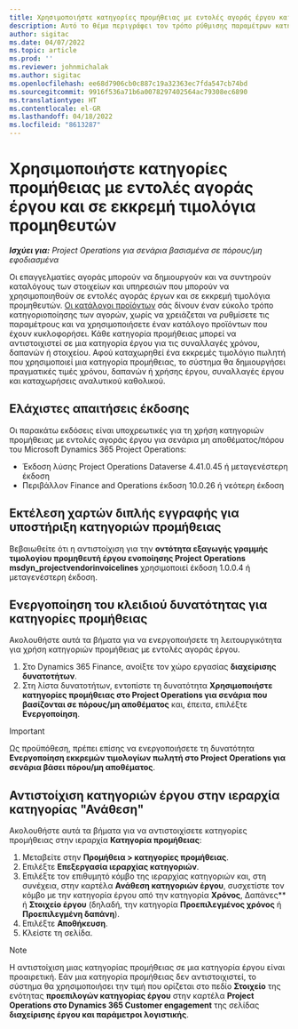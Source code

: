 ```yaml
---
title: Χρησιμοποιήστε κατηγορίες προμήθειας με εντολές αγοράς έργου και σε εκκρεμή τιμολόγια προμηθευτών
description: Αυτό το θέμα περιγράφει τον τρόπο ρύθμισης παραμέτρων κατηγοριών προμήθειας που μπορούν να χρησιμοποιηθούν με εντολές αγοράς έργου και εκκρεμή τιμολόγια προμηθευτών.
author: sigitac
ms.date: 04/07/2022
ms.topic: article
ms.prod: ''
ms.reviewer: johnmichalak
ms.author: sigitac
ms.openlocfilehash: ee68d7906cb0c887c19a32363ec7fda547cb74bd
ms.sourcegitcommit: 9916f536a71b6a0078297402564ac79308ec6890
ms.translationtype: HT
ms.contentlocale: el-GR
ms.lasthandoff: 04/18/2022
ms.locfileid: "8613287"
---
```

# <a name="use-procurement-categories-with-project-purchase-orders-and-pending-vendor-invoices"></a>Χρησιμοποιήστε κατηγορίες προμήθειας με εντολές αγοράς έργου και σε εκκρεμή τιμολόγια προμηθευτών

_**Ισχύει για:** Project Operations για σενάρια βασισμένα σε πόρους/μη εφοδιασμένα_

Οι επαγγελματίες αγοράς μπορούν να δημιουργούν και να συντηρούν καταλόγους των στοιχείων και υπηρεσιών που μπορούν να χρησιμοποιηθούν σε εντολές αγοράς έργων και σε εκκρεμή τιμολόγια προμηθευτών. [Οι κατάλογοι προϊόντων](/dynamics365/supply-chain/procurement/procurement-catalogs) σάς δίνουν έναν εύκολο τρόπο κατηγοριοποίησης των αγορών, χωρίς να χρειάζεται να ρυθμίσετε τις παραμέτρους και να χρησιμοποιήσετε έναν κατάλογο προϊόντων που έχουν κυκλοφορήσει. Κάθε κατηγορία προμήθειας μπορεί να αντιστοιχιστεί σε μια κατηγορία έργου για τις συναλλαγές χρόνου, δαπανών ή στοιχείου. Αφού καταχωρηθεί ένα εκκρεμές τιμολόγιο πωλητή που χρησιμοποιεί μια κατηγορία προμήθειας, το σύστημα θα δημιουργήσει πραγματικές τιμές χρόνου, δαπανών ή χρήσης έργου, συναλλαγές έργου και καταχωρήσεις αναλυτικού καθολικού.

## <a name="minimum-version-requirements"></a>Ελάχιστες απαιτήσεις έκδοσης

Οι παρακάτω εκδόσεις είναι υποχρεωτικές για τη χρήση κατηγοριών προμήθειας με εντολές αγοράς έργου για σενάρια μη αποθέματος/πόρου του Microsoft Dynamics 365 Project Operations:

- Έκδοση λύσης Project Operations Dataverse 4.41.0.45 ή μεταγενέστερη έκδοση
- Περιβάλλον Finance and Operations έκδοση 10.0.26 ή νεότερη έκδοση

## <a name="run-dual-write-maps-for-procurement-category-support"></a>Εκτέλεση χαρτών διπλής εγγραφής για υποστήριξη κατηγοριών προμήθειας

Βεβαιωθείτε ότι η αντιστοίχιση για την **οντότητα εξαγωγής γραμμής τιμολογίου προμηθευτή έργου ενοποίησης Project Operations msdyn\_projectvendorinvoicelines** χρησιμοποιεί έκδοση 1.0.0.4 ή μεταγενέστερη έκδοση.

## <a name="enable-the-feature-key-for-procurement-categories"></a>Ενεργοποίηση του κλειδιού δυνατότητας για κατηγορίες προμήθειας

Ακολουθήστε αυτά τα βήματα για να ενεργοποιήσετε τη λειτουργικότητα για χρήση κατηγοριών προμήθειας με εντολές αγοράς έργου.

1. Στο Dynamics 365 Finance, ανοίξτε τον χώρο εργασίας **διαχείρισης δυνατοτήτων**.
1. Στη λίστα δυνατοτήτων, εντοπίστε τη δυνατότητα **Χρησιμοποιήστε κατηγορίες προμήθειας στο Project Operations για σενάρια που βασίζονται σε πόρους/μη αποθέματος** και, έπειτα, επιλέξτε **Ενεργοποίηση**.

> [!IMPORTANT]
> Ως προϋπόθεση, πρέπει επίσης να ενεργοποιήσετε τη δυνατότητα **Ενεργοποίηση εκκρεμών τιμολογίων πωλητή στο Project Operations για σενάρια βάσει πόρου/μη αποθέματος**.

## <a name="map-project-categories-in-the-procurement-category-hierarchy"></a>Αντιστοίχιση κατηγοριών έργου στην ιεραρχία κατηγορίας "Ανάθεση"

Ακολουθήστε αυτά τα βήματα για να αντιστοιχίσετε κατηγορίες προμήθειας στην ιεραρχία **Κατηγορία προμήθειας**:

1. Μεταβείτε στην **Προμήθεια \> κατηγορίες προμήθειας**.
1. Επιλέξτε **Επεξεργασία ιεραρχίας κατηγοριών**.
1. Επιλέξτε τον επιθυμητό κόμβο της ιεραρχίας κατηγοριών και, στη συνέχεια, στην καρτέλα **Ανάθεση κατηγοριών έργου**, συσχετίστε τον κόμβο με την κατηγορία έργου από την κατηγορία **Χρόνος**, Δαπάνες** ή **Στοιχείο έργου** (δηλαδή, την κατηγορία **Προεπιλεγμένος χρόνος** ή **Προεπιλεγμένη δαπάνη**).
1. Επιλέξτε **Αποθήκευση**.
1. Κλείστε τη σελίδα.

> [!NOTE]
> Η αντιστοίχιση μιας κατηγορίας προμήθειας σε μια κατηγορία έργου είναι προαιρετική. Εάν μια κατηγορία προμήθειας δεν αντιστοιχιστεί, το σύστημα θα χρησιμοποιήσει την τιμή που ορίζεται στο πεδίο **Στοιχείο** της ενότητας **προεπιλογών κατηγορίας έργου** στην καρτέλα **Project Operations στο Dynamics 365 Customer engagement** της σελίδας **διαχείρισης έργου και παράμετροι λογιστικής**.
